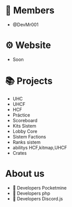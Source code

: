 # 👥 Members
- @DevMr001
# ⚙️ Website 
- Soon

# 📚 Projects

- UHC
- UHCF
- HCF
- Práctice 
- Scoreboard
- Kits Sistem
- Lobby Core
- Sistem Factions
- Ranks sistem
- abilitys HCF,kitmap,UHCF
- Crates

# About us 
- 👑 Developers Pocketmine
- 👑 Developers php 
- 👑 Developers Discord.js 
